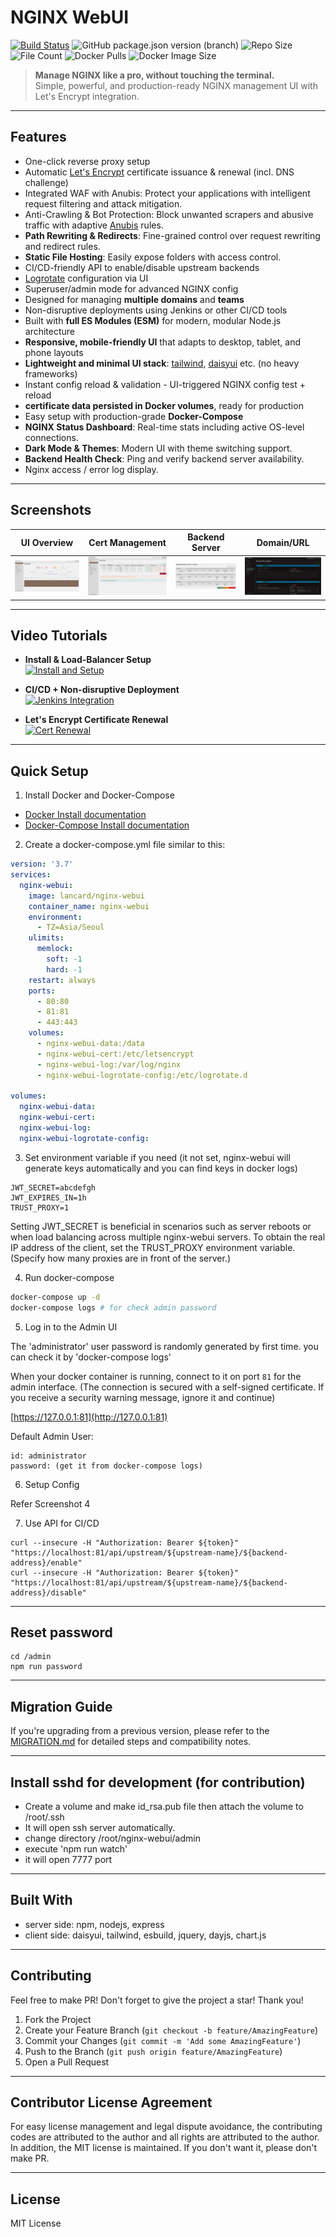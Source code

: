 # NGINX WebUI

[![Build Status](https://github.com/lancard/nginx-webui/actions/workflows/build-docker.yml/badge.svg)](https://github.com/lancard/nginx-webui/actions/workflows/build-docker.yml)
![GitHub package.json version (branch)](https://img.shields.io/github/package-json/v/lancard/nginx-webui/master?filename=admin%2Fpackage.json)
![Repo Size](https://img.shields.io/github/repo-size/lancard/nginx-webui)
![File Count](https://img.shields.io/github/directory-file-count/lancard/nginx-webui)
![Docker Pulls](https://img.shields.io/docker/pulls/lancard/nginx-webui)
![Docker Image Size](https://img.shields.io/docker/image-size/lancard/nginx-webui)

> **Manage NGINX like a pro, without touching the terminal.**  
> Simple, powerful, and production-ready NGINX management UI with Let's Encrypt integration.

---

## Features

- One-click reverse proxy setup
- Automatic [Let's Encrypt](https://letsencrypt.org) certificate issuance & renewal (incl. DNS challenge)
- Integrated WAF with Anubis: Protect your applications with intelligent request filtering and attack mitigation.
- Anti-Crawling & Bot Protection: Block unwanted scrapers and abusive traffic with adaptive [Anubis](https://github.com/TecharoHQ/anubis) rules.
- **Path Rewriting & Redirects**: Fine-grained control over request rewriting and redirect rules.
- **Static File Hosting**: Easily expose folders with access control.
- CI/CD-friendly API to enable/disable upstream backends  
- [Logrotate](https://github.com/logrotate/logrotate) configuration via UI  
- Superuser/admin mode for advanced NGINX config  
- Designed for managing **multiple domains** and **teams**  
- Non-disruptive deployments using Jenkins or other CI/CD tools  
- Built with **full ES Modules (ESM)** for modern, modular Node.js architecture  
- **Responsive, mobile-friendly UI** that adapts to desktop, tablet, and phone layouts  
- **Lightweight and minimal UI stack**: [tailwind](https://tailwindcss.com), [daisyui](https://daisyui.com) etc. (no heavy frameworks)  
- Instant config reload & validation - UI-triggered NGINX config test + reload  
- **certificate data persisted in Docker volumes**, ready for production
- Easy setup with production-grade **Docker-Compose**
- **NGINX Status Dashboard**: Real-time stats including active OS-level connections.
- **Dark Mode & Themes**: Modern UI with theme switching support.
- **Backend Health Check**: Ping and verify backend server availability.
- Nginx access / error log display.

---

## Screenshots

| UI Overview | Cert Management | Backend Server | Domain/URL |
|------------|----------------|----------------|-----------|
| ![](./screenshot/screenshot1.png) | ![](./screenshot/screenshot2.png) | ![](./screenshot/screenshot3.png) | ![](./screenshot/screenshot4.png) |

---

## Video Tutorials

- **Install & Load-Balancer Setup**  
  [![Install and Setup](https://img.youtube.com/vi/3SEdU_Jj5IM/0.jpg)](https://www.youtube.com/watch?v=3SEdU_Jj5IM)

- **CI/CD + Non-disruptive Deployment**  
  [![Jenkins Integration](https://img.youtube.com/vi/UaJF-s2AuZo/0.jpg)](https://www.youtube.com/watch?v=UaJF-s2AuZo)

- **Let's Encrypt Certificate Renewal**  
  [![Cert Renewal](https://img.youtube.com/vi/O12f2PYPCpU/0.jpg)](https://www.youtube.com/watch?v=O12f2PYPCpU)

---

## Quick Setup

1. Install Docker and Docker-Compose

- [Docker Install documentation](https://docs.docker.com/install/)
- [Docker-Compose Install documentation](https://docs.docker.com/compose/install/)

2. Create a docker-compose.yml file similar to this:

```yml
version: '3.7'
services:
  nginx-webui:
    image: lancard/nginx-webui
    container_name: nginx-webui
    environment:
      - TZ=Asia/Seoul
    ulimits:
      memlock:
        soft: -1
        hard: -1
    restart: always
    ports:
      - 80:80
      - 81:81
      - 443:443
    volumes:
      - nginx-webui-data:/data
      - nginx-webui-cert:/etc/letsencrypt
      - nginx-webui-log:/var/log/nginx
      - nginx-webui-logrotate-config:/etc/logrotate.d

volumes:
  nginx-webui-data:
  nginx-webui-cert:
  nginx-webui-log:
  nginx-webui-logrotate-config:
```

3. Set environment variable if you need (it not set, nginx-webui will generate keys automatically and you can find keys in docker logs)
```
JWT_SECRET=abcdefgh
JWT_EXPIRES_IN=1h
TRUST_PROXY=1
```
Setting JWT_SECRET is beneficial in scenarios such as server reboots or when load balancing across multiple nginx-webui servers.
To obtain the real IP address of the client, set the TRUST_PROXY environment variable. (Specify how many proxies are in front of the server.)

4. Run docker-compose

```bash
docker-compose up -d
docker-compose logs # for check admin password
```

5. Log in to the Admin UI

The 'administrator' user password is randomly generated by first time.
you can check it by 'docker-compose logs'

When your docker container is running, connect to it on port `81` for the admin interface.
(The connection is secured with a self-signed certificate. If you receive a security warning message, ignore it and continue)

[https://127.0.0.1:81](http://127.0.0.1:81)

Default Admin User:
```
id: administrator
password: (get it from docker-compose logs)
```

6. Setup Config

Refer Screenshot 4

7. Use API for CI/CD

```
curl --insecure -H "Authorization: Bearer ${token}" "https://localhost:81/api/upstream/${upstream-name}/${backend-address}/enable"
curl --insecure -H "Authorization: Bearer ${token}" "https://localhost:81/api/upstream/${upstream-name}/${backend-address}/disable"
```

---

## Reset password

```
cd /admin
npm run password
```

---

## Migration Guide

If you're upgrading from a previous version, please refer to the [MIGRATION.md](./MIGRATION.md) for detailed steps and compatibility notes.

---

## Install sshd for development (for contribution)

- Create a volume and make id_rsa.pub file then attach the volume to /root/.ssh
- It will open ssh server automatically.
- change directory /root/nginx-webui/admin
- execute 'npm run watch'
- it will open 7777 port

---

## Built With

- server side: npm, nodejs, express
- client side: daisyui, tailwind, esbuild, jquery, dayjs, chart.js

---

## Contributing

Feel free to make PR!
Don't forget to give the project a star! Thank you!

1. Fork the Project
2. Create your Feature Branch (`git checkout -b feature/AmazingFeature`)
3. Commit your Changes (`git commit -m 'Add some AmazingFeature'`)
4. Push to the Branch (`git push origin feature/AmazingFeature`)
5. Open a Pull Request

---

## Contributor License Agreement

For easy license management and legal dispute avoidance, the contributing codes are attributed to the author and all rights are attributed to the author. In addition, the MIT license is maintained. If you don't want it, please don't make PR.

---

## License

MIT License
